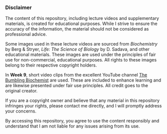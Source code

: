 ### Disclaimer

The content of this repository, including lecture videos and supplementary materials, is created for educational purposes.
While I strive to ensure the accuracy of the information, the material should not be considered as professional advice.

Some images used in these lecture videos are sourced from *Biochemistry* by Berg & Stryer, *Life: The Science of Biology* by D. Sadava, and other educational materials.
These images are used under the principles of fair use for non-commercial, educational purposes. All rights to these images belong to their respective copyright holders.

In **Week 9**, short video clips from the excellent YouTube channel [The Bumbling Biochemist](https://www.youtube.com/@thebumblingbiochemist) are used.
These are included to enhance learning and are likewise presented under fair use principles. All credit goes to the original creator.

If you are a copyright owner and believe that any material in this repository infringes your rights, please contact me directly, and I will promptly address your concerns.

By accessing this repository, you agree to use the content responsibly and understand that I am not liable for any issues arising from its use.
